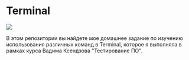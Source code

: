 # Terminal #

![](https://help.apple.com/assets/61E89D604694F96BA04E7D79/61E89D614694F96BA04E7D80/tr_TR/d94aa1c4979b25e9ffbda97fcbae219a.png)

В этом репозитории вы найдете мое домашнее задание по изучению использования различных команд в Terminal, которое я выполняла в рамках курса Вадима Ксендзова "Тестирование ПО".
